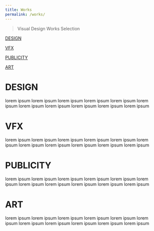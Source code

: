 ```yaml
---
title: Works
permalink: /works/
---
```


>Visual Design Works Selection

[DESIGN](#design)

[VFX](#vfx)

[PUBLICITY](#publicity)

[ART](#art)





# DESIGN

lorem ipsum
lorem ipsum
lorem ipsum
lorem ipsum
lorem ipsum
lorem ipsum
lorem ipsum
lorem ipsum
lorem ipsum
lorem ipsum
lorem ipsum

# VFX

lorem ipsum
lorem ipsum
lorem ipsum
lorem ipsum
lorem ipsum
lorem ipsum
lorem ipsum
lorem ipsum
lorem ipsum
lorem ipsum
lorem ipsum

# PUBLICITY

lorem ipsum
lorem ipsum
lorem ipsum
lorem ipsum
lorem ipsum
lorem ipsum
lorem ipsum
lorem ipsum
lorem ipsum
lorem ipsum
lorem ipsum

# ART

lorem ipsum
lorem ipsum
lorem ipsum
lorem ipsum
lorem ipsum
lorem ipsum
lorem ipsum
lorem ipsum
lorem ipsum
lorem ipsum
lorem ipsum










